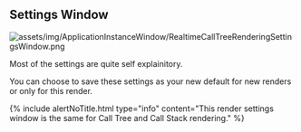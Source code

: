 ## Settings Window
![assets/img/ApplicationInstanceWindow/RealtimeCallTreeRenderingSettingsWindow.png](../../../assets/img/ApplicationInstanceWindow/RealtimeCallTreeRenderingSettingsWindow.png)

Most of the settings are quite self explainitory.

You can choose to save these settings as your new default for new renders or only for this render.

{% include alertNoTitle.html  type="info" content="This render settings window is the same for Call Tree and Call Stack rendering." %}
